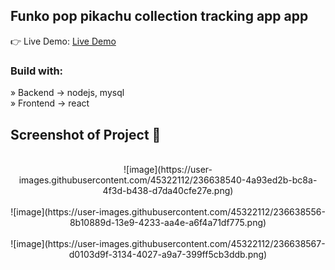 <div align='center'><img style="width:20%"></div>

<h2>Funko pop pikachu collection tracking app app</h2>

👉 Live Demo: <a href='https://funkopikachu.netlify.app/'>Live Demo</a>

<h3>Build with:</h3>

» Backend -> nodejs, mysql <br>
» Frontend -> react

<h2>Screenshot of Project 📸</h2>
<br>

<div align='center'>
![image](https://user-images.githubusercontent.com/45322112/236638540-4a93ed2b-bc8a-4f3d-b438-d7da40cfe27e.png)

</div>

<br>

<div align='center'>
![image](https://user-images.githubusercontent.com/45322112/236638556-8b10889d-13e9-4233-aa4e-a6f4a71df775.png)
</div>

<br>

<div align='center'>
![image](https://user-images.githubusercontent.com/45322112/236638567-d0103d9f-3134-4027-a9a7-399ff5cb3ddb.png)
</div>

<br>
